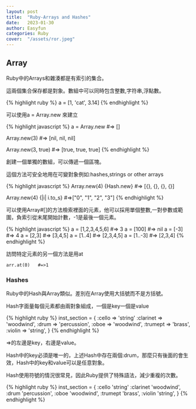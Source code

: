 ```yaml
---
layout: post
title:  "Ruby-Arrays and Hashes"
date:   2023-01-30
author: Easyfun
categories: Ruby
cover:  "/assets/ror.jpeg"
---
```



## Array

Ruby中的Arrays和雜湊都是有索引的集合。

這兩個集合保存都是對象。數組中可以同時包含整數,字符串,浮點數。

{% highlight ruby %}
a = [1, 'cat', 3.14]
{% endhighlight %}

可以使用a = Array.new 來建立

{% highlight javascript %}
a = Array.new        #=> []

Array.new(3)         #=> [nil, nil, nil]

Array.new(3, true)   #=> [true, true, true]
{% endhighlight %}

創建一個單獨的數組，可以傳遞一個區塊。

這個方法可安全地用在可變對象例如:hashes,strings or other arrays

{% highlight javascript %}
Array.new(4) {Hash.new}    #=> [{}, {}, {}, {}]

Array.new(4) {|i| i.to_s}  #=>["0", "1", "2", "3"]
{% endhighlight %}

可以使用Array#[]的方法檢索裡面的元素，他可以採用單個整數,一對參數或範圍，負索引從末尾開始計數，-1是最後一個元素。

{% highlight javascript %}
a = [1,2,3,4,5,6]  #=> 3
a = [100]          #=> nil
a = [-3]           #=> 4
a = [2,3]          #=> [3,4,5]
a = [1..4]         #=> [2,3,4,5]
a = [1..-3]        #=> [2,3,4]
{% endhighlight %}

訪問特定元素的另一個方法是用at

    arr.at(0)   #=>1

### Hashes

Ruby中的Hash與Array類似。差別在Array使用大括號而不是方括號。

Hash字面量每個元素都由兩對象組成，一個是key一個是value


{% highlight ruby %}
inst_section = {
  :cello     => 'string'
  :clarinet  => 'woodwind',
  :drum      => 'percussion',
  :oboe      => 'woodwind',
  :trumept   => 'brass',
  :violin    => 'string',
}
{% endhighlight %}

=>的左邊是key，右邊是value。

Hash中的key必須是唯一的，上述Hash中存在兩個:drum，那麼只有後面的會生效，Hash中的key和value可以是任意對象。

Hash使用符號的情況很常見，因此Ruby提供了特殊語法，減少重複的次數。

{% highlight ruby %}
inst_section = {
  :cello     'string'
  :clarinet  'woodwind',
  :drum      'percussion',
  :oboe      'woodwind',
  :trumept   'brass',
  :violin    'string',
}
{% endhighlight %}

